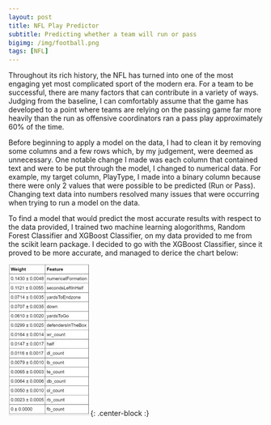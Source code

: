 ```yaml
---
layout: post
title: NFL Play Predictor
subtitle: Predicting whether a team will run or pass
bigimg: /img/football.png
tags: [NFL]
---
```


Throughout its rich history, the NFL has turned into one of the most engaging yet most complicated sport of the modern era. For a team to be successful, there are many factors that can contribute in a variety of ways. Judging from the baseline, I can comfortably assume that the game has developed to a point where teams are relying on the passing game far more heavily than the run as offensive coordinators ran a pass play approximately 60% of the time.

Before beginning to apply a model on the data, I had to clean it by removing some columns and a few rows which, by my judgement, were deemed as unnecessary. One notable change I made was each column that contained text and were to be put through the model, I changed to numerical data. For example, my target column, PlayType, I made into a binary column because there were only 2 values that were possible to be predicted (Run or Pass). Changing text data into numbers resolved many issues that were occurring when trying to run a model on the data.

To find a model that would predict the most accurate results with respect to the data provided, I trained two machine learning alogorithms, Random Forest Classifier and XGBoost Classifier, on my data provided to me from the scikit learn package. I decided to go with the XGBoost Classifier, since it proved to be more accurate, and managed to derice the chart below:

![Chart](/img/weight-chart.JPG){: .center-block :}

